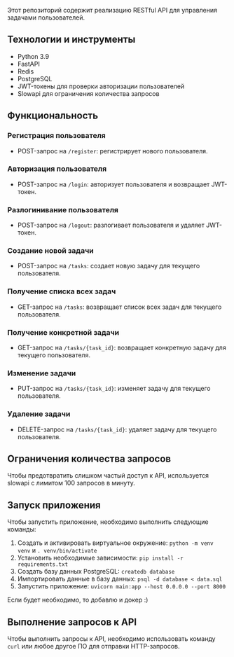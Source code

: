 
Этот репозиторий содержит реализацию RESTful API для управления задачами пользователей.

## Технологии и инструменты

* Python 3.9
* FastAPI
* Redis
* PostgreSQL
* JWT-токены для проверки авторизации пользователей
* Slowapi для ограничения количества запросов

## Функциональность

### Регистрация пользователя

* POST-запрос на `/register`: регистрирует нового пользователя.

### Авторизация пользователя

* POST-запрос на `/login`: авторизует пользователя и возвращает JWT-токен.

### Разлогинивание пользователя

* POST-запрос на `/logout`: разлогивает пользователя и удаляет JWT-токен.

### Создание новой задачи

* POST-запрос на `/tasks`: создает новую задачу для текущего пользователя.

### Получение списка всех задач

* GET-запрос на `/tasks`: возвращает список всех задач для текущего пользователя.

### Получение конкретной задачи

* GET-запрос на `/tasks/{task_id}`: возвращает конкретную задачу для текущего пользователя.

### Изменение задачи

* PUT-запрос на `/tasks/{task_id}`: изменяет задачу для текущего пользователя.

### Удаление задачи

* DELETE-запрос на `/tasks/{task_id}`: удаляет задачу для текущего пользователя.

## Ограничения количества запросов

Чтобы предотвратить слишком частый доступ к API, используется slowapi с лимитом 100 запросов в минуту.

## Запуск приложения

Чтобы запустить приложение, необходимо выполнить следующие команды:

1. Создать и активировать виртуальное окружение: `python -m venv venv` и `. venv/bin/activate`
2. Установить необходимые зависимости: `pip install -r requirements.txt`
3. Создать базу данных PostgreSQL: `createdb database`
4. Импортировать данные в базу данных: `psql -d database < data.sql`
5. Запустить приложение: `uvicorn main:app --host 0.0.0.0 --port 8000`

Если будет необходимо, то добавлю и докер :)

## Выполнение запросов к API

Чтобы выполнить запросы к API, необходимо использовать команду `curl` или любое другое ПО для отправки HTTP-запросов.
